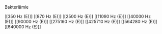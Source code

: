 Bakteriämie

[[350 Hz (E)]]
[[870 Hz (E)]]
[[2500 Hz (E)]]
[[11090 Hz (E)]]
[[40000 Hz (E)]]
[[90000 Hz (E)]]
[[275160 Hz (E)]]
[[425710 Hz (E)]]
[[564280 Hz (E)]]
[[640000 Hz (E)]]